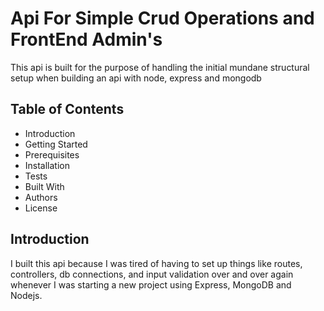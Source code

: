 <h1>Api For Simple Crud Operations and FrontEnd Admin's</h2>

<p>This api is built for the purpose of handling the initial mundane structural setup when building an api with node, express and mongodb</p>

<h2>Table of Contents</h2>
<ul>
  <li><a>Introduction</a></li>
  <li><a>Getting Started</a></li>
  <li><a>Prerequisites</a></li>
  <li><a>Installation</a></li>
  <li><a>Tests</a></li>
  <li><a>Built With</a></li>
  <li><a>Authors</a></li>
  <li><a>License</a></li>
</ul>

<h2>Introduction</h2>
<p>I built this api because I was tired of having to set up things like routes, controllers, db connections, and input validation over and over again whenever I was starting a new project using Express, MongoDB and Nodejs.</p>
